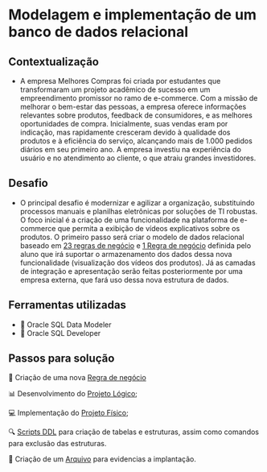# Modelagem e implementação de um banco de dados relacional
## Contextualização
- A empresa Melhores Compras foi criada por estudantes que transformaram um projeto acadêmico de sucesso em um empreendimento promissor no ramo de e-commerce. Com a missão de melhorar o bem-estar das pessoas, a empresa oferece informações relevantes sobre produtos, feedback de consumidores, e as melhores oportunidades de compra. Inicialmente, suas vendas eram por indicação, mas rapidamente cresceram devido à qualidade dos produtos e à eficiência do serviço, alcançando mais de 1.000 pedidos diários em seu primeiro ano. A empresa investiu na experiência do usuário e no atendimento ao cliente, o que atraiu grandes investidores.
## Desafio
- O principal desafio é modernizar e agilizar a organização, substituindo processos manuais e planilhas eletrônicas por soluções de TI robustas. O foco inicial é a criação de uma funcionalidade na plataforma de e-commerce que permita a exibição de vídeos explicativos sobre os produtos. O primeiro passo será criar o modelo de dados relacional baseado em [23 regras de negócio](./Regras_de_Negocio.txt) e [1 Regra de negócio](./Arquivo%201_regranegocio.txt) definida pelo aluno que irá suportar o armazenamento dos dados dessa nova funcionalidade (visualização dos vídeos dos produtos). Já as camadas de integração e apresentação serão feitas posteriormente por uma empresa externa, que fará uso dessa nova estrutura de dados.
## Ferramentas utilizadas
- 	🔨 Oracle SQL Data Modeler
- 	🔨 Oracle SQL Developer
## Passos para solução
📕 Criação de uma nova [Regra de negócio](./Arquivo%201_regranegocio.txt)

📊 Desenvolvimento do [Projeto Lógico](./Arquivo%202_proj_logico_bd.pdf);

💻 Implementação do [Projeto Físico](./Arquivo%203_proj_fisico_bd.pdf);

🔍 [Scripts DDL](./Arquivo%204_script_bd.SQL) para criação de tabelas e estruturas, assim como comandos para exclusão das estruturas.

📕 Criação de um [Arquivo](./Arquivo%205_evidencia_implantacao_bd.docx) para evidencias a implantação.




